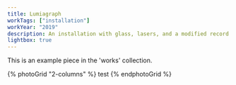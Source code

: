 ```yaml
---
title: Lumiagraph
workTags: ["installation"]
workYear: "2019"
description: An installation with glass, lasers, and a modified record player
lightbox: true
---
```


<p>This is an example piece in the 'works' collection.</p>

{% photoGrid "2-columns" %}
test
{% endphotoGrid %}